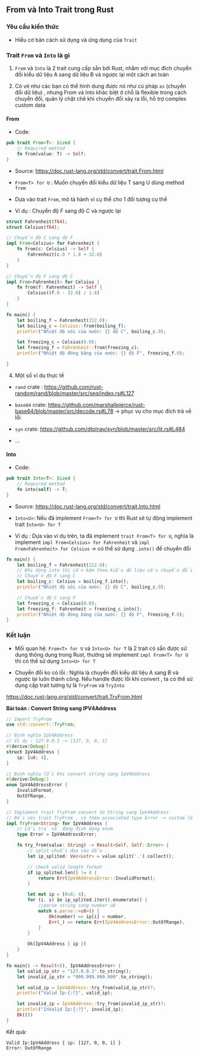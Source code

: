 ## From và Into Trait trong Rust

### Yêu cầu kiến thức
+ Hiểu cơ bản cách sử dụng và ứng dụng của `Trait`


### Trait `From` và `Into` là gì 

1. `From` và `Into` là 2 trait cung cấp sẵn bởi Rust, nhằm với mục đích chuyển đổi kiểu dữ liệu A sang dữ liệu B và ngược lại một cách an toàn 

2. Có vẻ như các bạn có thể hình dung được nó như cú pháp `as` (chuyển đổi dữ liệu) , nhưng From và Into khác biệt ở chỗ là flexible trong cách chuyển đổi, quản lý chặt chẽ khi chuyển đổi xảy ra lỗi, hỗ trợ complex custom data 

#### From

+ Code:

```rust
pub trait From<T>: Sized {
    // Required method
    fn from(value: T) -> Self;
}
```

+ Source: https://doc.rust-lang.org/std/convert/trait.From.html

+ `From<T> for U` : Muốn chuyển đổi kiểu dữ liệu T sang U dùng method `from`

+ Dựa vào trait `From`, mô tả hành vi cụ thể cho 1 đối tượng cụ thể 

+ Ví dụ : Chuyển độ F sang độ C và ngược lại 

```rust
struct Fahrenheit(f64);
struct Celsius(f64);

// Chuyển độ C sang độ F 
impl From<Celsius> for Fahrenheit {
    fn from(c: Celsius) -> Self {
        Fahrenheit(c.0 * 1.8 + 32.0)
    }
}

// Chuyển độ F sang độ C 
impl From<Fahrenheit> for Celsius {
    fn from(f: Fahrenheit) -> Self {
        Celsius((f.0 - 32.0) / 1.8)
    }
}

fn main() {
    let boiling_f = Fahrenheit(212.0);
    let boiling_c = Celsius::from(boiling_f);
    println!("Nhiệt độ sôi của nước: {} độ C", boiling_c.0);

    let freezing_c = Celsius(0.0);
    let freezing_f = Fahrenheit::from(freezing_c);
    println!("Nhiệt độ đóng băng của nước: {} độ F", freezing_f.0);

}
```

4. Một số ví dụ thực tế 
+ `rand` crate : https://github.com/rust-random/rand/blob/master/src/seq/index.rs#L127
+ `base64` crate: https://github.com/marshallpierce/rust-base64/blob/master/src/decode.rs#L78 -> phục vụ cho mục đích trả về lỗi
+ `syn` crate: https://github.com/dtolnay/syn/blob/master/src/lit.rs#L484

+ ...


#### Into

+ Code:

```rust
pub trait Into<T>: Sized {
    // Required method
    fn into(self) -> T;
}
```

+ Source: https://doc.rust-lang.org/std/convert/trait.Into.html

+ `Into<U>`: Nếu đã implement `From<T> for U` thì Rust sẽ tự động implement trait `Into<U> for T`

+ Ví dụ : Dựa vào ví dụ trên, ta đã implement `trait From<T> for U`, nghĩa là implement `impl From<Celsius> for Fahrenheit` và `impl From<Fahrenheit> for Celsius` -> có thể sử dụng `.into()` để chuyển đổi 



```rust
fn main() {
    let boiling_f = Fahrenheit(212.0);
    // Khi dùng into thì cần kèm theo kiểu dữ liệu cần chuyển đổi
    // Chuyển độ F sang C 
    let boiling_c: Celsius = boiling_f.into();
    println!("Nhiệt độ sôi của nước: {} độ C", boiling_c.0);

    // Chuyển độ C sang F 
    let freezing_c = Celsius(0.0);
    let freezing_f: Fahrenheit = freezing_c.into();
    println!("Nhiệt độ đóng băng của nước: {} độ F", freezing_f.0);
}
```

### Kết luận
+ Mối quan hệ: `From<T> for U` và `Into<U> for T` là 2 trait có sẵn được sử dụng thông dụng trong Rust, thường sẽ implement `impl From<T> for U` thì có thể sử dụng `Into<U> for T`

+ Chuyển đổi ko có lỗi : Nghĩa là chuyển đổi kiểu dữ liệu A sang B và ngược lại luôn thành công. Nếu handle được lỗi khi convert , ta có thể sử dụng cặp trait tương tự 
là `TryFrom` và `TryInto`

https://doc.rust-lang.org/std/convert/trait.TryFrom.html


**Bài toán : Convert String sang IPV4Address**

```rust
// Import TryFrom
use std::convert::TryFrom;

// Định nghĩa IpV4Address 
// Ví dụ : 127.0.0.1 -> [127, 0, 0, 1]
#[derive(Debug)]
struct IpV4Address {
    ip: [u8; 4],
}

// Định nghĩa lỗi khi convert string sang IpV4Address
#[derive(Debug)]
enum IpV4AddressError {
    InvalidFormat,
    OutOfRange,
}

// Implement trait TryFrom convert từ String sang IpV4Address
// Đối với trait TryFrom , có thêm associated type Error -> custom lỗi trả về 
impl TryFrom<String> for IpV4Address {
    // Lỗi trả về đang định dạng enum 
    type Error = IpV4AddressError;

    fn try_from(value: String) -> Result<Self, Self::Error> {
        // split chuỗi dựa vào dấu . 
        let ip_splited: Vec<&str> = value.split('.').collect();

        // check valid length format 
        if ip_splited.len() != 4 {
            return Err(IpV4AddressError::InvalidFormat);
        }

        let mut ip = [0u8; 4];
        for (i, s) in ip_splited.iter().enumerate() {
            //parse string sang number u8
            match s.parse::<u8>() {
                Ok(number) => ip[i] = number,
                Err(_) => return Err(IpV4AddressError::OutOfRange),
            }
        }

        Ok(IpV4Address { ip })
    }
}

fn main() -> Result<(), IpV4AddressError> {
    let valid_ip_str = "127.0.0.1".to_string();
    let invalid_ip_str = "999.999.999.999".to_string();

    let valid_ip = IpV4Address::try_from(valid_ip_str)?;
    println!("Valid Ip:{:?}", valid_ip);

    let invalid_ip = IpV4Address::try_from(invalid_ip_str)?;
    println!("InValid Ip:{:?}", invalid_ip);
    Ok(())
}
```

Kết quả:

```
Valid Ip:IpV4Address { ip: [127, 0, 0, 1] }
Error: OutOfRange
```

